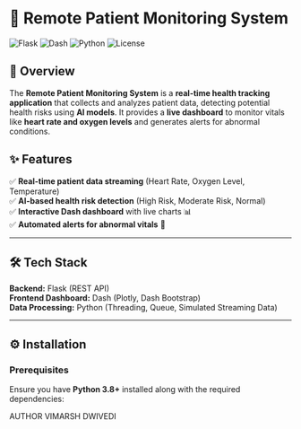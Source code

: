 # 🏥 Remote Patient Monitoring System

![Flask](https://img.shields.io/badge/Flask-Framework-blue)
![Dash](https://img.shields.io/badge/Dash-UI-orange)
![Python](https://img.shields.io/badge/Python-3.8+-brightgreen)
![License](https://img.shields.io/badge/License-MIT-lightgrey)

## 🚀 Overview

The **Remote Patient Monitoring System** is a **real-time health tracking application** that collects and analyzes patient data, detecting potential health risks using **AI models**. It provides a **live dashboard** to monitor vitals like **heart rate and oxygen levels** and generates alerts for abnormal conditions.

## ✨ Features

✅ **Real-time patient data streaming** (Heart Rate, Oxygen Level, Temperature)  
✅ **AI-based health risk detection** (High Risk, Moderate Risk, Normal)  
✅ **Interactive Dash dashboard** with live charts 📊  
✅ **Automated alerts for abnormal vitals** 🚨  
  

---

## 🛠️ Tech Stack

**Backend:** Flask (REST API)  
**Frontend Dashboard:** Dash (Plotly, Dash Bootstrap)  
**Data Processing:** Python (Threading, Queue, Simulated Streaming Data)  


---

## ⚙️ Installation

### Prerequisites

Ensure you have **Python 3.8+** installed along with the required dependencies:

AUTHOR 
VIMARSH DWIVEDI
